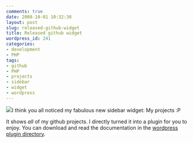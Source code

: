 ```yaml
---
comments: true
date: 2008-10-01 10:32:30
layout: post
slug: released-github-widget
title: Released github widget
wordpress_id: 241
categories:
- development
- PHP
tags:
- github
- PHP
- projects
- sidebar
- widget
- wordpress
---
```


[![](http://www.vanutsteen.nl/wp-content/uploads/2008/10/github_logo.png)](http://www.vanutsteen.nl/wp-content/uploads/2008/10/github_logo.png)I think you all noticed my fabulous new sidebar widget: My projects :P

It shows _all_ of my github projects. I directly turned it into a plugin for you to enjoy. You can download and read the documentation in the [wordpress plugin directory](http://wordpress.org/extend/plugins/github-widget/).
